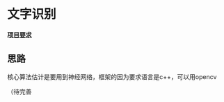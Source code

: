 # 文字识别
**[项目要求](http://www.cnsoftbei.com/bencandy.php?fid=151&aid=1611)**

## 思路
核心算法估计是要用到神经网络，框架的因为要求语言是c++，可以用opencv

（待完善
